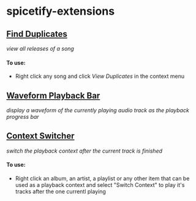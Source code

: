 # spicetify-extensions
## [Find Duplicates](./find-duplicates/README.md)

*view all releases of a song*

#### To use:

* Right click any song and click *View Duplicates* in the context menu

## [Waveform Playback Bar](./playback-bar-waveform/README.md)

*display a waveform of the currently playing audio track as the playback progress bar*

## [Context Switcher](./context-switcher/README.md)

*switch the playback context after the current track is finished*

#### To use:

* Right click an album, an artist, a playlist or any other item that can be used as a playback context and select "Switch Context" to play it's tracks after the one currentl playing
